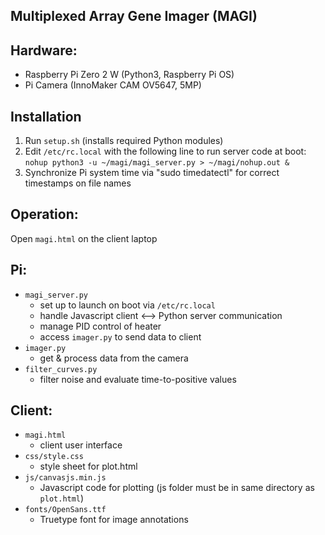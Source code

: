 Multiplexed Array Gene Imager (MAGI)
-

Hardware:
-
* Raspberry Pi Zero 2 W (Python3, Raspberry Pi OS)
* Pi Camera (InnoMaker CAM OV5647, 5MP)

Installation 
-
1. Run `setup.sh` (installs required Python modules)
2. Edit `/etc/rc.local` with the following line to run server code at boot:
   `nohup python3 -u ~/magi/magi_server.py > ~/magi/nohup.out &`
3. Synchronize Pi system time via "sudo timedatectl" for correct timestamps on file names

Operation:
-
Open `magi.html` on the client laptop

Pi:
-
* `magi_server.py`
	- set up to launch on boot via `/etc/rc.local`
	- handle Javascript client <--> Python server communication
	- manage PID control of heater
	- access `imager.py` to send data to client
* `imager.py`
	- get & process data from the camera
* `filter_curves.py`
	- filter noise and evaluate time-to-positive values

Client:
-
* `magi.html`
	- client user interface
* `css/style.css`
	- style sheet for plot.html
* `js/canvasjs.min.js`
	- Javascript code for plotting (js folder must be in same directory as `plot.html`)
* `fonts/OpenSans.ttf`
	- Truetype font for image annotations
